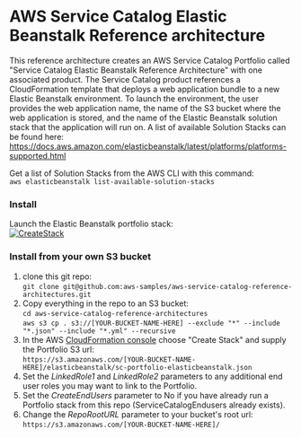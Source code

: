 # AWS Service Catalog Elastic Beanstalk Reference architecture

This reference architecture creates an AWS Service Catalog Portfolio called "Service Catalog Elastic Beanstalk Reference Architecture" with one associated product. The Service Catalog product references a CloudFormation template that deploys a web application bundle to a new Elastic Beanstalk environment.  To launch the environment, the user provides the web application name, the name of the S3 bucket where the web application is stored, and the name of the Elastic Beanstalk solution stack that the application will run on. A list of available Solution Stacks can be found here:
https://docs.aws.amazon.com/elasticbeanstalk/latest/platforms/platforms-supported.html

Get a list of Solution Stacks from the AWS CLI with this command:  
```aws elasticbeanstalk list-available-solution-stacks```


### Install  
Launch the Elastic Beanstalk portfolio stack:  
[![CreateStack](https://s3.amazonaws.com/cloudformation-examples/cloudformation-launch-stack.png)](https://console.aws.amazon.com/cloudformation/home?region=us-east-1#/stacks/new?stackName=SC-RA-Beanstalk-Portfolio&templateURL=https://aws-service-catalog-reference-architectures.s3.amazonaws.com/elasticbeanstalk/sc-portfolio-elasticbeanstalk.json)


### Install from your own S3 bucket  
1. clone this git repo:  
  ```git clone git@github.com:aws-samples/aws-service-catalog-reference-architectures.git```  
2. Copy everything in the repo to an S3 bucket:  
  ```cd aws-service-catalog-reference-architectures```  
  ```aws s3 cp . s3://[YOUR-BUCKET-NAME-HERE] --exclude "*" --include "*.json" --include "*.yml" --recursive```  
3. In the AWS [CloudFormation console](https://console.aws.amazon.com/cloudformation) choose "Create Stack" and supply the Portfolio S3 url:  
  ```https://s3.amazonaws.com/[YOUR-BUCKET-NAME-HERE]/elasticbeanstalk/sc-portfolio-elasticbeanstalk.json```  
5. Set the _LinkedRole1_ and _LinkedRole2_ parameters to any additional end user roles you may want to link to the Portfolio.
6. Set the _CreateEndUsers_ parameter to No if you have already run a Portfolio stack from this repo (ServiceCatalogEndusers already exists).
7. Change the _RepoRootURL_ parameter to your bucket's root url:  
  ```https://s3.amazonaws.com/[YOUR-BUCKET-NAME-HERE]/``` 

